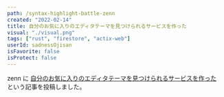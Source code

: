 ```yaml
---
path: /syntax-highlight-battle-zenn
created: "2022-02-14"
title: 自分のお気に入りのエディタテーマを見つけられるサービスを作った
visual: "./visual.png"
tags: ["rust", "firestore", "actix-web"]
userId: sadnessOjisan
isFavorite: false
isProtect: false
---
```


zenn に [自分のお気に入りのエディタテーマを見つけられるサービスを作った](https://zenn.dev/sadness_ojisan/articles/6dcfca5532cbffcbf8a0) という記事を投稿しました。
